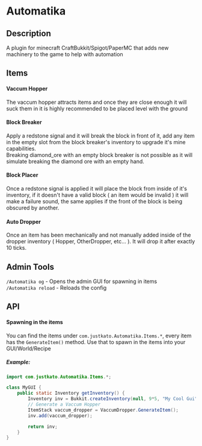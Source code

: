 # Automatika

## Description
A plugin for minecraft CraftBukkit/Spigot/PaperMC that adds new machinery to the game to help with automation

## Items
#### Vaccum Hopper
The vaccum hopper attracts items and once they are close enough it 
will suck them in it is highly recommended to be placed level with 
the ground
#### Block Breaker
Apply a redstone signal and it will break the block in front of it, 
add any item in the empty slot from the block breaker's inventory to 
upgrade it's mine capabilities.  
Breaking diamond_ore with an empty block breaker is not possible as
it will simulate breaking the diamond ore with an empty hand.

#### Block Placer
Once a redstone signal is applied it will place the block from inside
of it's inventory, if it doesn't have a valid block ( an item would be invalid )
it will make a failure sound, the same applies if the front of the block is
being obscured by another.

#### Auto Dropper
Once an item has been mechanically and not manually added inside of the
dropper inventory ( Hopper, OtherDropper, etc... ). It will drop it 
after exactly 10 ticks.

  
## Admin Tools
  
`/Automatika og` - Opens the admin GUI for spawning in items   
`/Automatika reload` - Reloads the config   
  
  
## API

#### Spawning in the items

You can find the items under `com.justkato.Automatika.Items.*`, every
item has the `GenerateItem()` method. Use that to spawn in the items
into your GUI/World/Recipe

##### Example:
```java
import com.justkato.Automatika.Items.*;

class MyGUI {
    public static Inventory getInventory() {
        Inventory inv = Bukkit.createInventory(null, 9*5, "My Cool Gui");
        // Generate a Vaccum Hopper
        ItemStack vaccum_dropper = VaccumDropper.GenerateItem();
        inv.add(vaccum_dropper);

        return inv;
    }
}

```